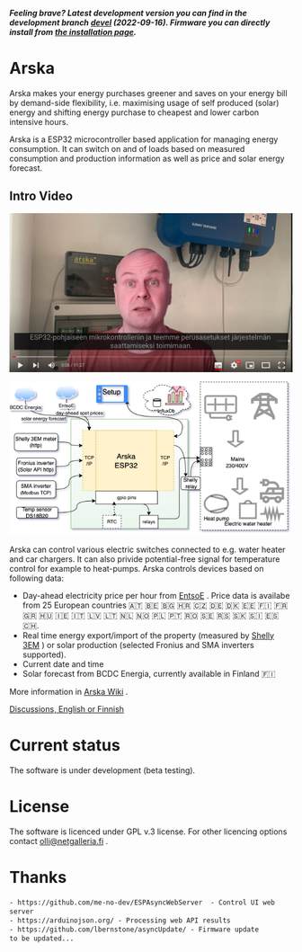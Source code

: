 ***Feeling brave? Latest development version you can find in the development branch [devel](https://github.com/Netgalleria/arska-node/tree/devel) (2022-09-16). Firmware you can directly install from [the installation page](https://iot.netgalleria.fi/arska-install/).*** 

# Arska
Arska makes your energy purchases greener and saves on your energy bill by demand-side flexibility, i.e. maximising usage of self produced (solar) energy and shifting energy purchase to cheapest and lower carbon intensive hours.

Arska is a ESP32 microcontroller based application for managing energy consumption. It can switch on and of loads based on measured consumption and production information as well as price and solar energy forecast. 
 
## Intro Video 

[![Arska power manager - installation and basic configuration](https://github.com/Netgalleria/arska-node/blob/main/docs/img/Arska-youtube-thumbnail.png)](https://www.youtube.com/watch?v=MvDFJclwr6A)


![Arska Diagram](https://github.com/Netgalleria/arska-node/blob/main/docs/img/Arska%20Node%20ESP32%20diagram.png)

Arska can control various electric switches connected to e.g. water heater and car chargers. It can also privide potential-free signal for temperature control for example to heat-pumps. Arska controls devices based on following data:
- Day-ahead electricity price per hour from [EntsoE](https://transparency.entsoe.eu/) . Price data is availabe from 25 European countries 🇦🇹 🇧🇪 🇧🇬 🇭🇷 🇨🇿 🇩🇪 🇩🇰 🇪🇪 🇫🇮 🇫🇷 🇬🇷 🇭🇺 🇮🇪 🇮🇹 🇱🇻 🇱🇹 🇳🇱 🇳🇴 🇵🇱 🇵🇹 🇷🇴 🇸🇪 🇷🇸 🇸🇰 🇸🇮 🇪🇸 🇨🇭.
- Real time energy export/import of the property (measured by [Shelly 3EM](https://shelly.cloud/products/shelly-3em-smart-home-automation-energy-meter/) ) or solar production (selected Fronius and SMA inverters supported).
- Current date and time
- Solar forecast from BCDC Energia, currently available in Finland 🇫🇮

More information in [Arska Wiki](https://github.com/Netgalleria/arska-node/wiki) .

[Discussions, English or Finnish](https://github.com/Netgalleria/arska-node/discussions)

# Current status
The software is under development (beta testing). 
# License 
The software is licenced under GPL v.3 license. For other licencing options contact olli@netgalleria.fi .

# Thanks
    - https://github.com/me-no-dev/ESPAsyncWebServer  - Control UI web server
    - https://arduinojson.org/ - Processing web API results 
    - https://github.com/lbernstone/asyncUpdate/ - Firmware update
    to be updated...
